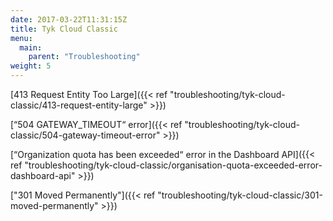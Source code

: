 ```yaml
---
date: 2017-03-22T11:31:15Z
title: Tyk Cloud Classic
menu: 
  main:
    parent: "Troubleshooting"
weight: 5
---
```


[413 Request Entity Too Large]({{< ref "troubleshooting/tyk-cloud-classic/413-request-entity-large" >}})

[“504 GATEWAY_TIMEOUT“ error]({{< ref "troubleshooting/tyk-cloud-classic/504-gateway-timeout-error" >}})

[“Organization quota has been exceeded“ error in the Dashboard API]({{< ref "troubleshooting/tyk-cloud-classic/organisation-quota-exceeded-error-dashboard-api" >}})

["301 Moved Permanently"]({{< ref "troubleshooting/tyk-cloud-classic/301-moved-permanently" >}})
